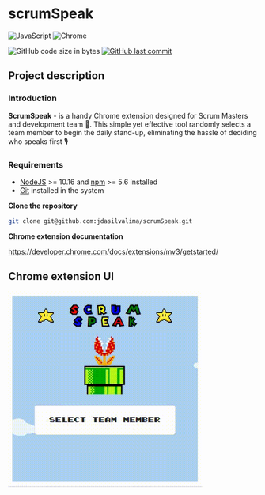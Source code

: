 # scrumSpeak

![JavaScript](https://img.shields.io/badge/JavaScript-EAB300?style=for-the-badge&logo=javascript&logoColor=white)
![Chrome](https://img.shields.io/badge/Google_chrome-4285F4?style=for-the-badge&logo=Google-chrome&logoColor=white)

![GitHub code size in bytes](https://img.shields.io/github/languages/code-size/jdasilvalima/scrumSpeak?style=for-the-badge)
[![GitHub last commit](https://img.shields.io/github/last-commit/jdasilvalima/scrumSpeak?style=for-the-badge)](https://github.com/jdasilvalima/scrumSpeak/commits)

## Project description

### Introduction

**ScrumSpeak** - is a handy Chrome extension designed for Scrum Masters and development team 🌄. This simple yet effective tool randomly selects a team member to begin the daily stand-up, eliminating the hassle of deciding who speaks first 🎙️

### Requirements

- [NodeJS](https://nodejs.org/en) >= 10.16 and [npm](https://www.npmjs.com/) >= 5.6 installed
- [Git](https://git-scm.com/) installed in the system

**Clone the repository**
```bash
git clone git@github.com:jdasilvalima/scrumSpeak.git
```

**Chrome extension documentation**

https://developer.chrome.com/docs/extensions/mv3/getstarted/

## Chrome extension UI

![Scrum Speaker UI GIF](https://github.com/jdasilvalima/scrumSpeak/blob/main/uiScrumSpeaker.gif)
